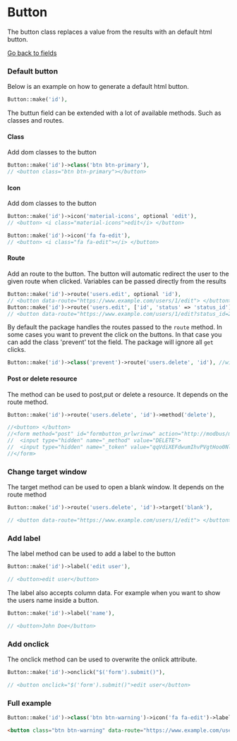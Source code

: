 # Button
The button class replaces a value from the results with an default html button.

[Go back to fields](https://singlequote.github.io/Laravel-datatables/fields)

### Default button
Below is an example on how to generate a default html button.

```php
Button::make('id'),
```
The buttun field can be extended with a lot of available methods. Such as classes and routes. 

#### Class
Add dom classes to the button

```php
Button::make('id')->class('btn btn-primary'),
// <button class="btn btn-primary"></button>
```

#### Icon
Add dom classes to the button

```php
Button::make('id')->icon('material-icons', optional 'edit'),
// <button> <i class="material-icons">edit</i> </button>

Button::make('id')->icon('fa fa-edit'),
// <button> <i class="fa fa-edit"></i> </button>
```

#### Route
Add an route to the button. The button will automatic redirect the user to the given route when clicked.
Variables can be passed directly from the results

```php
Button::make('id')->route('users.edit', optional 'id'),
// <button data-route="https://www.example.com/users/1/edit"> </button>
Button::make('id')->route('users.edit', ['id', 'status' => 'status_id']), //arrays can also be passed
// <button data-route="https://www.example.com/users/1/edit?status_id=2"> </button>
```
By default the package handles the routes passed to the `route` method. In some cases you want to prevent the click on the buttons.
In that case you can add the class 'prevent' tot the field. The package will ignore all `get` clicks.

```php
Button::make('id')->class('prevent')->route('users.delete', 'id'), //will ignore the clicks on the button
```


#### Post or delete resource
The method can be used to post,put or delete a resource. It depends on the route method.

```php
Button::make('id')->route('users.delete', 'id')->method('delete'),

//<button> </button>
//<form method="post" id="formbutton_prlwrinww" action="http://modbus/modbus/1"></form>
//  <input type="hidden" name="_method" value="DELETE">
//  <input type="hidden" name="_token" value="qqVdiXEFdwumIhvPVgtHoo0NlQA9sNmVHukMbhEa">
//</form>
```
### Change target window
The target method can be used to open a blank window. It depends on the route method

```php
Button::make('id')->route('users.delete', 'id')->target('blank'),

// <button data-route="https://www.example.com/users/1/edit"> </button>
```

### Add label
The label method can be used to add a label to the button

```php
Button::make('id')->label('edit user'),

// <button>edit user</button>
```
The label also accepts column data. For example when you want to show the users name inside a button.
```php
Button::make('id')->label('name'),

// <button>John Doe</button>
```

### Add onclick
The onclick method can be used to overwrite the onlick attribute. 

```php
Button::make('id')->onclick("$('form').submit()"),

// <button onclick="$('form').submit()">edit user</button>
```

### Full example
```php
Button::make('id')->class('btn btn-warning')->icon('fa fa-edit')->label('Edit user')->route('users.edit', 'id')->target('blank');

```

```html
<button class="btn btn-warning" data-route="https://www.example.com/users/1/edit"> <i class="fa fa-edit"></i> Edit user</button>
```
